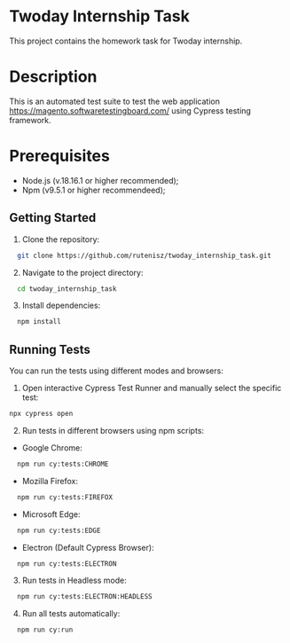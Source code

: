 # Twoday Internship Task

This project contains the homework task for Twoday internship.

# Description

This is an automated test suite to test the web application https://magento.softwaretestingboard.com/ using Cypress testing framework.

# Prerequisites

- Node.js (v.18.16.1 or higher recommended);
- Npm (v9.5.1 or higher recommendeed);


## Getting Started

1. Clone the repository:

```bash
  git clone https://github.com/rutenisz/twoday_internship_task.git
```

2. Navigate to the project directory:

```bash
  cd twoday_internship_task
```

3. Install dependencies:

```bash
  npm install
```

## Running Tests

You can run the tests using different modes and browsers:

1. Open interactive Cypress Test Runner and manually select the specific test:

```bash
npx cypress open
```


2. Run tests in different browsers using npm scripts:

- Google Chrome:

```bash
  npm run cy:tests:CHROME
```

- Mozilla Firefox:

```bash
  npm run cy:tests:FIREFOX
```

- Microsoft Edge:

```bash
  npm run cy:tests:EDGE
```

- Electron (Default Cypress Browser):

```bash
  npm run cy:tests:ELECTRON
```

3. Run tests in Headless mode:

```bash
  npm run cy:tests:ELECTRON:HEADLESS
```

4. Run all tests automatically:

```bash
  npm run cy:run
```

